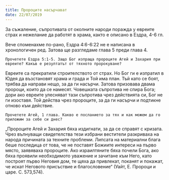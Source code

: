 ```yaml
---
title: Пророците насърчават
date: 22/07/2019
---
```


За съжаление, съпротивата от околните народи поражда у евреите страх и нежелание да работят в храма, както е описано в Ездра, 4-6 гл.

Вече споменахме по-рано, Ездра 4:6-6:22 не е написана в хронологичен ред. Затова ще разгледаме глава 5 преди глава 4.

`Прочетете Ездра 5:1-5. Защо Бог изпраща пророците Агей и Захария при евреите? Какъв е резултатът от тяхното пророкуване?`

Евреите са прекратили строителството от страх. Но Бог ги е изпратил в Юдея да възстановят храма и града и Той има план. Тъй като се боят, трябва да направи нещо, за да ги насърчи. Затова призовава двама пророци, които да се намесят. Човешката съпротива не спира Бога; дори ако евреите улесняват тази съпротива чрез действията си, Бог не ги изоставя. Той действа чрез пророците, за да ги насърчи и подтикне отново към действие.

`Прочетете Агей, 1 глава. Какво е посланието за тях и как можем да го приложим за себе си днес?`

„Пророците Агей и Захария бяха издигнати, за да се справят с кризата. Чрез вълнуващи свидетелства тези избрани вестители разкриваха на народа причината за техните проблеми. Липсата на материални блага беше последица от това, че не поставят Божиите интереси на първо място, заявяваха пророците. Ако израилтяните бяха почели Бога, ако бяха проявили необходимото уважение и зачитане към Него, като построят първо Неговия дом, те щяха да привлекат, поканят и покажат, че искат Неговото присъствие и благословение“ (Уайт, Е. Пророци и царе. С. 573,574).